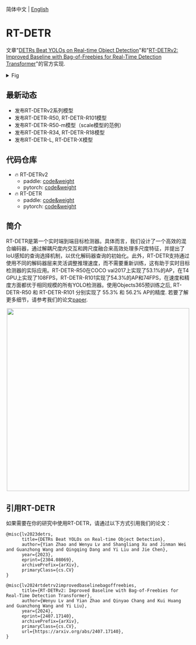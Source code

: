 简体中文 | [English](README.md)

# RT-DETR 

文章"[DETRs Beat YOLOs on Real-time Object Detection](https://arxiv.org/abs/2304.08069)"和"[RT-DETRv2: Improved Baseline with Bag-of-Freebies for Real-Time Detection Transformer](https://arxiv.org/abs/2407.17140)"的官方实现.

<details>
<summary>Fig</summary>

<div align="center">
  <img src="https://github.com/lyuwenyu/RT-DETR/assets/77494834/0ede1dc1-a854-43b6-9986-cf9090f11a61" width=500 >
</div>

</details>


## 最新动态
- 发布RT-DETRv2系列模型
- 发布RT-DETR-R50, RT-DETR-R101模型
- 发布RT-DETR-R50-m模型（scale模型的范例）
- 发布RT-DETR-R34, RT-DETR-R18模型
- 发布RT-DETR-L, RT-DETR-X模型


## 代码仓库
- 🔥 RT-DETRv2
  - paddle: [code&weight](./rtdetrv2_paddle/)
  - pytorch: [code&weight](./rtdetrv2_pytorch/)
- 🔥 RT-DETR 
  - paddle: [code&weight](./rtdetr_paddle)
  - pytorch: [code&weight](./rtdetr_pytorch)


## 简介
<!-- We propose a **R**eal-**T**ime **DE**tection **TR**ansformer (RT-DETR), the first real-time end-to-end object detector to our best knowledge. Specifically, we design an efficient hybrid encoder to efficiently process multi-scale features by decoupling the intra-scale interaction and cross-scale fusion, and propose IoU-aware query selection to improve the initialization of object queries. In addition, our proposed detector supports flexibly adjustment of the inference speed by using different decoder layers without the need for retraining, which facilitates the practical application of real-time object detectors. Our RT-DETR-L achieves 53.0% AP on COCO val2017 and 114 FPS on T4 GPU, while RT-DETR-X achieves 54.8% AP and 74 FPS, outperforming all YOLO detectors of the same scale in both speed and accuracy. Furthermore, our RT-DETR-R50 achieves 53.1% AP and 108 FPS, outperforming DINO-Deformable-DETR-R50 by 2.2% AP in accuracy and by about 21 times in FPS.  -->
RT-DETR是第一个实时端到端目标检测器。具体而言，我们设计了一个高效的混合编码器，通过解耦尺度内交互和跨尺度融合来高效处理多尺度特征，并提出了IoU感知的查询选择机制，以优化解码器查询的初始化。此外，RT-DETR支持通过使用不同的解码器层来灵活调整推理速度，而不需要重新训练，这有助于实时目标检测器的实际应用。RT-DETR-R50在COCO val2017上实现了53.1%的AP，在T4 GPU上实现了108FPS，RT-DETR-R101实现了54.3%的AP和74FPS，在速度和精度方面都优于相同规模的所有YOLO检测器。使用Objects365预训练之后, RT-DETR-R50 和 RT-DETR-R101 分别实现了 55.3% 和 56.2% AP的精度.
若要了解更多细节，请参考我们的论文[paper](https://arxiv.org/abs/2304.08069).

<div align="center">
  <img src="https://github.com/lyuwenyu/RT-DETR/assets/77494834/c211a164-ddce-4084-8b71-fb73f29f363b" width=500 >
</div>

## 引用RT-DETR
如果需要在你的研究中使用RT-DETR，请通过以下方式引用我们的论文：
```
@misc{lv2023detrs,
      title={DETRs Beat YOLOs on Real-time Object Detection},
      author={Yian Zhao and Wenyu Lv and Shangliang Xu and Jinman Wei and Guanzhong Wang and Qingqing Dang and Yi Liu and Jie Chen},
      year={2023},
      eprint={2304.08069},
      archivePrefix={arXiv},
      primaryClass={cs.CV}
}

@misc{lv2024rtdetrv2improvedbaselinebagoffreebies,
      title={RT-DETRv2: Improved Baseline with Bag-of-Freebies for Real-Time Detection Transformer}, 
      author={Wenyu Lv and Yian Zhao and Qinyao Chang and Kui Huang and Guanzhong Wang and Yi Liu},
      year={2024},
      eprint={2407.17140},
      archivePrefix={arXiv},
      primaryClass={cs.CV},
      url={https://arxiv.org/abs/2407.17140}, 
}
```
